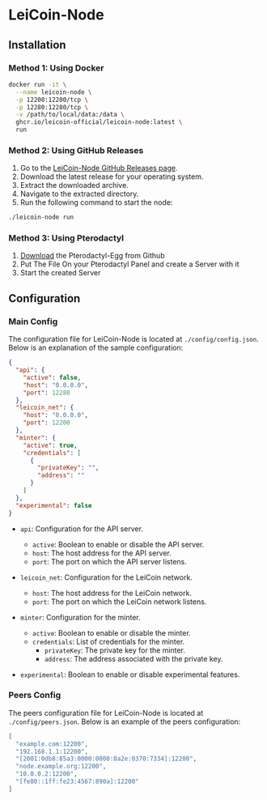 # LeiCoin-Node

## Installation

### Method 1: Using Docker

```bash
docker run -it \
  --name leicoin-node \
  -p 12200:12200/tcp \
  -p 12280:12280/tcp \
  -v /path/to/local/data:/data \
  ghcr.io/leicoin-official/leicoin-node:latest \
  run
```

### Method 2: Using GitHub Releases

1. Go to the [LeiCoin-Node GitHub Releases page](https://github.com/leicoin-official/leicoin-node/releases).
2. Download the latest release for your operating system.
3. Extract the downloaded archive.
4. Navigate to the extracted directory.
5. Run the following command to start the node:

```bash
./leicoin-node run
```

### Method 3: Using Pterodactyl
1. <a href="https://raw.githubusercontent.com/LeiCoin-official/LeiCoin-Node/refs/heads/main/docker/ptero/egg-lei-coin-node.json" target="_blank" download="leicoin-node-egg.json">Download</a> the Pterodactyl-Egg from Github
2. Put The File On your Pterodactyl Panel and create a Server with it
3. Start the created Server

## Configuration

### Main Config
The configuration file for LeiCoin-Node is located at `./config/config.json`. Below is an explanation of the sample configuration:

```json
{
  "api": {
    "active": false,
    "host": "0.0.0.0",
    "port": 12280
  },
  "leicoin_net": {
    "host": "0.0.0.0",
    "port": 12200
  },
  "minter": {
    "active": true,
    "credentials": [
      {
        "privateKey": "",
        "address": ""
      }
    ]
  },
  "experimental": false
}
```

- `api`: Configuration for the API server.
  - `active`: Boolean to enable or disable the API server.
  - `host`: The host address for the API server.
  - `port`: The port on which the API server listens.

- `leicoin_net`: Configuration for the LeiCoin network.
  - `host`: The host address for the LeiCoin network.
  - `port`: The port on which the LeiCoin network listens.

- `minter`: Configuration for the minter.
  - `active`: Boolean to enable or disable the minter.
  - `credentials`: List of credentials for the minter.
    - `privateKey`: The private key for the minter.
    - `address`: The address associated with the private key.

- `experimental`: Boolean to enable or disable experimental features.

### Peers Config
The peers configuration file for LeiCoin-Node is located at `./config/peers.json`. Below is an example of the peers configuration:

```json
[
  "example.com:12200",
  "192.168.1.1:12200",
  "[2001:0db8:85a3:0000:0000:8a2e:0370:7334]:12200",
  "node.example.org:12200",
  "10.0.0.2:12200",
  "[fe80::1ff:fe23:4567:890a]:12200"
]
```


